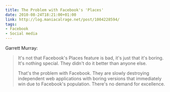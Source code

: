 ```yaml
---
title: The Problem with Facebook's 'Places'
date: 2010-08-24T18:21:00+01:00
link: http://log.maniacalrage.net/post/1004228594/
tags:
- Facebook
- Social media
---
```

Garrett Murray:

> It's not that Facebook's Places feature is bad, it's just that it's boring. It's nothing special. They didn't do it better than anyone else.
>
> That's the problem with Facebook. They are slowly destroying independent web applications with boring versions that immediately win due to Facebook's population. There's no demand for excellence.
